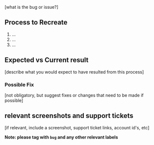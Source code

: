 [what is the bug or issue?]

## Process to Recreate

1. ...
2. ...
3. ...

## Expected vs Current result

[describe what you would expect to have resulted from this process]

### Possible Fix

[not obligatory, but suggest fixes or changes that need to be made if possible]

## relevant screenshots and support tickets

[if relevant, include a screenshot, support ticket links, account id's, etc]

**Note: please tag with `bug` and any other relevant labels**
